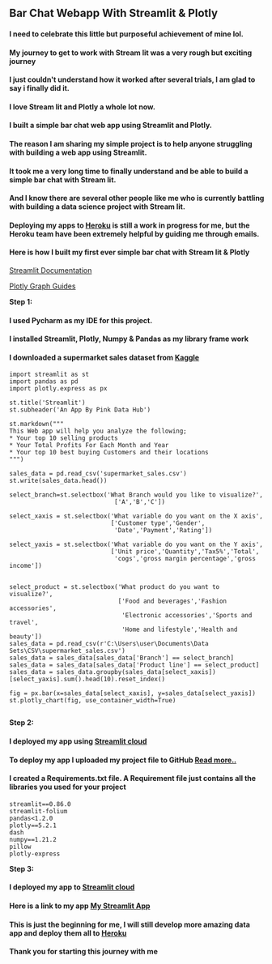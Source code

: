 ## Bar Chat Webapp With Streamlit & Plotly

#### I need to celebrate this little but purposeful achievement of mine lol.

#### My journey to get to work with Stream lit was a very rough but exciting journey

#### I just couldn't understand how it worked after several trials, I am glad to say i finally did it.

#### I love Stream lit and Plotly a whole lot now.

#### I built a simple bar chat web app using Streamlit and Plotly. 

#### The reason I am sharing my simple project is to help anyone struggling with building a web app using Streamlit.

#### It took me a very long time to finally understand and be able to build a simple bar chat with Stream lit.

#### And I know there are several other people like me who is currently battling with building a data science project with Stream lit.

#### Deploying my apps to [Heroku](https://www.heroku.com/) is still a work in progress for me, but the Heroku team have been extremely helpful by guiding me through emails.

#### Here is how I built my first ever simple bar chat with Stream lit & Plotly 

[Streamlit Documentation](https://docs.streamlit.io/)

[Plotly Graph Guides](https://plotly.com/python/)

**Step 1:**
#### I used Pycharm as my IDE for this project.

#### I installed Streamlit, Plotly, Numpy & Pandas as my library frame work

#### I downloaded a supermarket sales dataset from [Kaggle](https://www.kaggle.com/datasets)


```
import streamlit as st
import pandas as pd
import plotly.express as px

st.title('Streamlit')
st.subheader('An App By Pink Data Hub')

st.markdown("""
This Web app will help you analyze the following;
* Your top 10 selling products
* Your Total Profits For Each Month and Year
* Your top 10 best buying Customers and their locations
""")

sales_data = pd.read_csv('supermarket_sales.csv')
st.write(sales_data.head())

select_branch=st.selectbox('What Branch would you like to visualize?',
                             ['A','B','C'])

select_xaxis = st.selectbox('What variable do you want on the X axis',
                            ['Customer type','Gender',
                             'Date','Payment','Rating'])

select_yaxis = st.selectbox('What variable do you want on the Y axis',
                            ['Unit price','Quantity','Tax5%','Total',
                             'cogs','gross margin percentage','gross income'])


select_product = st.selectbox('What product do you want to visualize?',
                              ['Food and beverages','Fashion accessories',
                               'Electronic accessories','Sports and travel',
                               'Home and lifestyle','Health and beauty'])
sales_data = pd.read_csv(r'C:\Users\user\Documents\Data Sets\CSV\supermarket_sales.csv')
sales_data = sales_data[sales_data['Branch'] == select_branch]
sales_data = sales_data[sales_data['Product line'] == select_product]
sales_data = sales_data.groupby(sales_data[select_xaxis])[select_yaxis].sum().head(10).reset_index()

fig = px.bar(x=sales_data[select_xaxis], y=sales_data[select_yaxis])
st.plotly_chart(fig, use_container_width=True)


``` 

**Step 2:**
#### I deployed my app using [Streamlit cloud](https://share.streamlit.io/)

#### To deploy my app I uploaded my project file to GitHub [Read more..](https://github.com/Designegycreatives/streamlit_project.py)

#### I created a Requirements.txt file. A Requirement file just contains all the libraries you used for your project 

```
streamlit==0.86.0
streamlit-folium
pandas<1.2.0
plotly==5.2.1
dash
numpy==1.21.2
pillow
plotly-express
``` 
**Step 3:**
#### I deployed my app to [Streamlit cloud](https://share.streamlit.io/)

#### Here is a link to my app [My Streamlit App](https://share.streamlit.io/designegycreatives/streamlit_project.py/main)

#### This is just the beginning for me, I will still develop more amazing data app and deploy them all to  [Heroku](https://www.heroku.com/) 

#### Thank you for starting this journey with me  

